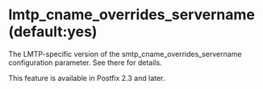 # lmtp_cname_overrides_servername (default:yes) 

 The LMTP-specific version of the smtp_cname_overrides_servername
configuration parameter.  See there for details. 

 This feature is available in Postfix 2.3 and later. 


